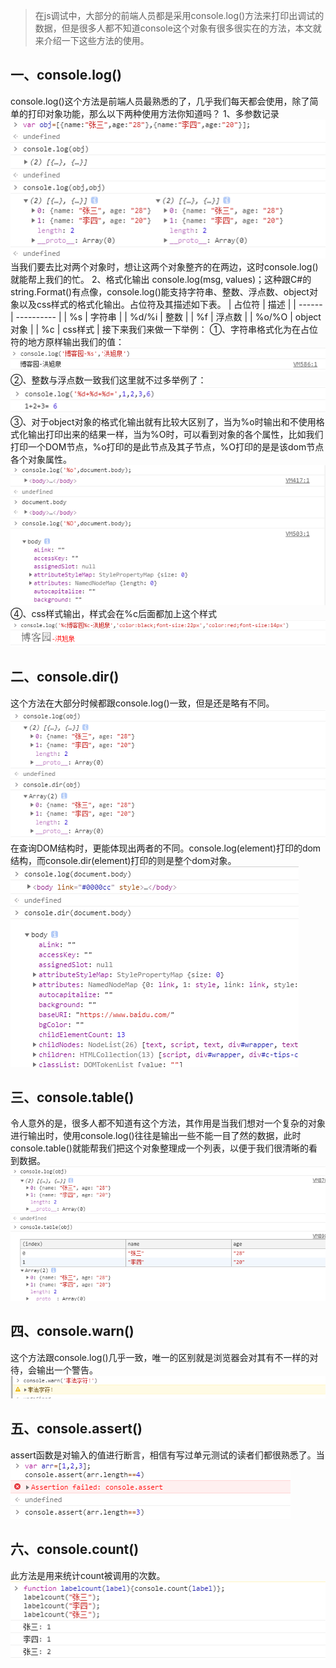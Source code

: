 > 在js调试中，大部分的前端人员都是采用console.log()方法来打印出调试的数据，但是很多人都不知道console这个对象有很多很实在的方法，本文就来介绍一下这些方法的使用。
## 一、console.log()
console.log()这个方法是前端人员最熟悉的了，几乎我们每天都会使用，除了简单的打印对象功能，那么以下两种使用方法你知道吗？
1、多参数记录
![](https://www.github.com/HXQ666/StoryWriterImg/raw/master/小书匠/1555141882360.png)
当我们要去比对两个对象时，想让这两个对象整齐的在两边，这时console.log()就能帮上我们的忙。
2、格式化输出
console.log(msg, values)；这种跟C#的string.Format()有点像，console.log()能支持字符串、整数、浮点数、object对象以及css样式的格式化输出。占位符及其描述如下表。
| 占位符 | 描述       |
| ------ | ---------- |
| %s     | 字符串     |
| %d/%i  | 整数       |
| %f     | 浮点数     |
| %o/%O  | object对象 |
| %c     | css样式    |
接下来我们来做一下举例：
①、字符串格式化为在占位符的地方原样输出我们的值：
![console.log()字符串格式化输出](https://www.github.com/HXQ666/StoryWriterImg/raw/master/小书匠/1555143209250.png)
②、整数与浮点数一致我们这里就不过多举例了：
![console.log()整数格式化输出](https://www.github.com/HXQ666/StoryWriterImg/raw/master/小书匠/1555143915587.png)
③、对于object对象的格式化输出就有比较大区别了，当为%o时输出和不使用格式化输出打印出来的结果一样，当为%O时，可以看到对象的各个属性，比如我们打印一个DOM节点，%o打印的是此节点及其子节点，%O打印的是是该dom节点各个对象属性。
![console.log()对象格式化输出](https://www.github.com/HXQ666/StoryWriterImg/raw/master/小书匠/1555144127890.png)
④、css样式输出，样式会在%c后面都加上这个样式
![console.log()css样式格式化输出](https://www.github.com/HXQ666/StoryWriterImg/raw/master/小书匠/1555144782291.png)
## 二、console.dir()
这个方法在大部分时候都跟console.log()一致，但是还是略有不同。
![console.dir()](https://www.github.com/HXQ666/StoryWriterImg/raw/master/小书匠/1555145034566.png)
在查询DOM结构时，更能体现出两者的不同。console.log(element)打印的dom结构，而console.dir(element)打印的则是整个dom对象。
![console.dir()](https://www.github.com/HXQ666/StoryWriterImg/raw/master/小书匠/1555145222570.png)
## 三、console.table()
令人意外的是，很多人都不知道有这个方法，其作用是当我们想对一个复杂的对象进行输出时，使用console.log()往往是输出一些不能一目了然的数据，此时console.table()就能帮我们把这个对象整理成一个列表，以便于我们很清晰的看到数据。
![console.table()](https://www.github.com/HXQ666/StoryWriterImg/raw/master/小书匠/1555145465913.png)
## 四、console.warn()
这个方法跟console.log()几乎一致，唯一的区别就是浏览器会对其有不一样的对待，会输出一个警告。
![console.warn()](https://www.github.com/HXQ666/StoryWriterImg/raw/master/小书匠/1555145715981.png)
## 五、console.assert()
assert函数是对输入的值进行断言，相信有写过单元测试的读者们都很熟悉了。当
![console.assert()](https://www.github.com/HXQ666/StoryWriterImg/raw/master/小书匠/1555161925328.png)
## 六、console.count()
此方法是用来统计count被调用的次数。
![console.count()](https://www.github.com/HXQ666/StoryWriterImg/raw/master/小书匠/1555162509950.png)



